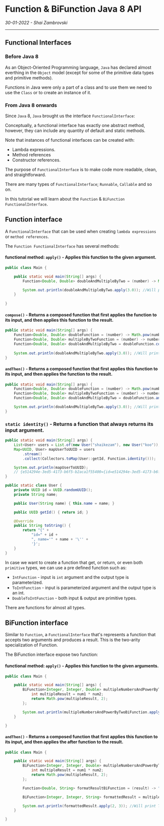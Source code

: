 # Function & BiFunction Java 8 API
*30-01-2022 - Shai Zambrovski*

------------
## Functional Interfaces
### Before Java 8
As an Object-Oriented Programming language, `Java` has declared almost everthing in the `Object` model (except for some of the primitive data types and primitive methods).

Functions in Java were only a part of a class and to use them we need to use the `Class` or to create an instance of it.
### From Java 8 onwards
Since `Java` 8, `Java` brought us the interface `FunctionalInterface`:

Conceptually, a functional interface has exactly one abstract method, however, they can include any quantity of default and static methods.

Note that instances of functional interfaces can be created with:
- Lambda expressions.
- Method references
- Constructor references.

The purpose of `FunctionalInterface` is to make code more readable, clean, and straightforward.

There are many types of `FunctionalInterface`; `Runnable`, `Callable` and so on.

In this tutorial we will learn about the `Function` & `BiFunction` `FunctionalInterface`.
## Function interface
A `FunctionalInterface` that can be used when creating `lambda expressions` or `method references`.

The `Function FunctionalInterface` has several methods:
#### functional method: `apply()` - Applies this function to the given argument.
```java
public class Main {

    public static void main(String[] args) {
        Function<Double, Double> doubleAndMultipleByTwo = (number) -> Math.pow(number, 2) * 2;

        System.out.println(doubleAndMultipleByTwo.apply(3.0)); //Will print 18.0 to the console.
    }
    
}
```
#### `compose()` - Returns a composed function that first applies the function to its input, and then applies this function to the result.
```java
public static void main(String[] args) {
    Function<Double, Double> doubleFunction = (number) -> Math.pow(number, 2);
    Function<Double, Double> multipleByTwoFunction = (number) -> number * 2;
    Function<Double, Double> doubleAndMultipleByTwo = doubleFunction.compose(multipleByTwoFunction);
  
    System.out.println(doubleAndMultipleByTwo.apply(3.0)); //Will print 36.0 to the console.
}
```
#### `andThen()` - Returns a composed function that first applies this function to its input, and then applies the function to the result.
```java
public static void main(String[] args) {
    Function<Double, Double> doubleFunction = (number) -> Math.pow(number, 2);
    Function<Double, Double> multipleByTwoFunction = (number) -> number * 2;
    Function<Double, Double> doubleAndMultipleByTwo = doubleFunction.andThen(multipleByTwoFunction);

    System.out.println(doubleAndMultipleByTwo.apply(3.0)); //Will print 18.0 to the console.
}
```
### `static identity()` - Returns a function that always returns its input argument.
```java
public static void main(String[] args) {
    List<User> users = List.of(new User("shaikezam"), new User("koo"));
    Map<UUID, User> mapUserToUUID = users
        .stream()
        .collect(Collectors.toMap(User::getId, Function.identity()));

    System.out.println(mapUserToUUID);
	// {e514294e-3ed5-4173-b6f5-b2aca1f55400={id=e514294e-3ed5-4173-b6f5-b2aca1f55400, name='shaikezam'}, 76769999-c2a2-4ca0-9675-d23109cc4e5a={id=76769999-c2a2-4ca0-9675-d23109cc4e5a, name='koo'}}
}

public static class User {
    private UUID id = UUID.randomUUID();
    private String name;

    public User(String name) { this.name = name; }

    public UUID getId() { return id; }

    @Override
    public String toString() {
        return "{" +
            "id=" + id +
            ", name='" + name + '\'' +
            '}';
    }
}
```
In case we want to create a function that get, or return, or even both `primitive` types, we can use a pre defined function such as:
- `IntFunction` - input is `int` argument and the output type is parameterized.
- `ToIntFunction` - input is parameterized argument and the output type is an int.
- `DoubleToIntFunction` - both input & output are primitive types.

There are functions for almost all types.
## BiFunction interface
Similar to `Function`, a `FunctionalInterface` that's represents a function that accepts two arguments and produces a result. This is the two-arity specialization of Function.

The BiFunction interface expose two function:
#### functional method: `apply()` - Applies this function to the given arguments.
```java
public class Main {

    public static void main(String[] args) {
        BiFunction<Integer, Integer, Double> multipleNumbersAndPowerByTwoBiFunction = (num1, num2) -> {
            int multipleResult = num1 * num2;
            return Math.pow(multipleResult, 2);
        };

        System.out.println(multipleNumbersAndPowerByTwoBiFunction.apply(2, 3)); //Will print 36.0 to the console.
    }

}
```
#### `andThen()` - Returns a composed function that first applies this function to its input, and then applies the after function to the result.
```java
public class Main {

    public static void main(String[] args) {
        BiFunction<Integer, Integer, Double> multipleNumbersAndPowerByTwoBiFunction = (num1, num2) -> {
            int multipleResult = num1 * num2;
            return Math.pow(multipleResult, 2);
        };

        Function<Double, String> formatResultBiFunction = (result) -> "The result is " + result;

        BiFunction<Integer, Integer, String> formattedResult = multipleNumbersAndPowerByTwoBiFunction.andThen(formatResultBiFunction);

        System.out.println(formattedResult.apply(2, 3)); //Will print The result is 36.0 to the console.
    }

}
```